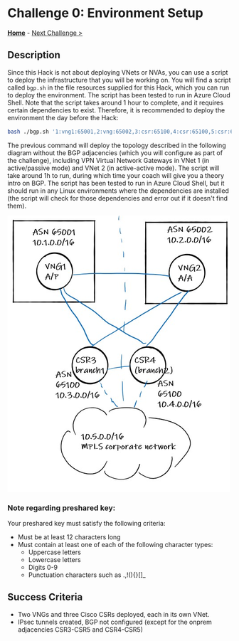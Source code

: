 # Challenge 0: Environment Setup

**[Home](../README.md)** - [Next Challenge >](./01-lab_exploration.md)

## Description

Since this Hack is not about deploying VNets or NVAs, you can use a script to deploy the infrastructure that you will be working on. You will find a script called `bgp.sh` in the file resources supplied for this Hack, which you can run to deploy the environment. The script has been tested to run in Azure Cloud Shell. Note that the script takes around 1 hour to complete, and it requires certain dependencies to exist. Therefore, it is recommended to deploy the environment the day before the Hack:

```bash
bash ./bgp.sh '1:vng1:65001,2:vng:65002,3:csr:65100,4:csr:65100,5:csr:65100' '1:2:nobgp,1:3:nobgp,1:4:nobgp,2:3:nobgp,2:4:nobgp,3:4:nobgp,3:5,4:5' wthbgp northeurope 'SuperSecretPsk!0123'
```

The previous command will deploy the topology described in the following diagram without the BGP adjacencies (which you will configure as part of the challenge), including VPN Virtual Network Gateways in VNet 1 (in active/passive mode) and VNet 2 (in active-active mode). The script will take around 1h to run, during which time your coach will give you a theory intro on BGP. The script has been tested to run in Azure Cloud Shell, but it should run in any Linux environments where the dependencies are installed (the script will check for those dependencies and error out if it doesn't find them).

![](Images/bgp.png)

### Note regarding preshared key:
Your preshared key must satisfy the following criteria:
* Must be at least 12 characters long
* Must contain at least one of each of the following character types:
    * Uppercase letters
    * Lowercase letters
    * Digits 0-9
    * Punctuation characters such as .,!(){}[]_

## Success Criteria

- Two VNGs and three Cisco CSRs deployed, each in its own VNet.
- IPsec tunnels created, BGP not configured (except for the onprem adjacencies CSR3-CSR5 and CSR4-CSR5)
